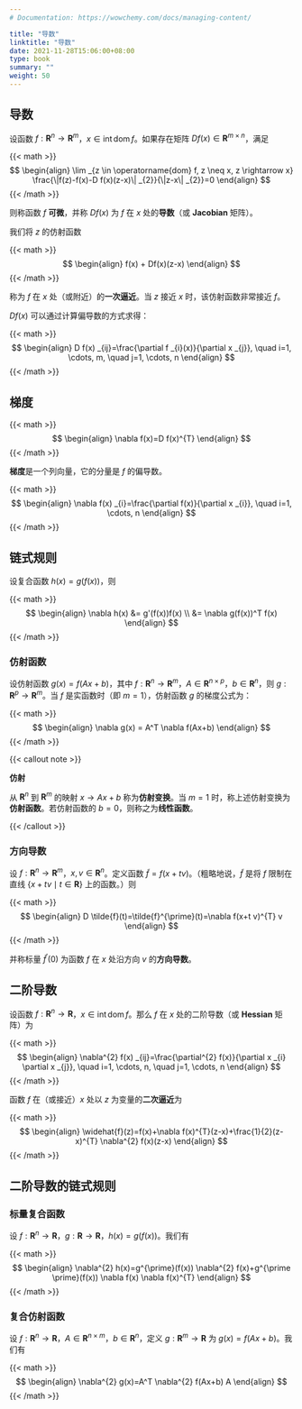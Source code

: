 ```yaml
---
# Documentation: https://wowchemy.com/docs/managing-content/

title: "导数"
linktitle: "导数"
date: 2021-11-28T15:06:00+08:00
type: book
summary: ""
weight: 50
---
```


<!--more-->

## 导数

设函数 $f: \mathbf{R}^{n} \rightarrow \mathbf{R}^{m}$，$x \in \operatorname{int} \operatorname{dom} f$。如果存在矩阵 $Df(x) \in \mathbf{R}^{m \times n}$，满足

{{< math >}}
$$
\begin{align}
\lim _{z \in \operatorname{dom} f, z \neq x, z \rightarrow x} \frac{\|f(z)-f(x)-D f(x)(z-x)\| _{2}}{\|z-x\| _{2}}=0
\end{align}
$$
{{< /math >}}

则称函数 $f$ **可微**，并称 $Df(x)$ 为 $f$ 在 $x$ 处的**导数**（或 **Jacobian** 矩阵）。

我们将 $z$ 的仿射函数

{{< math >}}
$$
\begin{align}
f(x) + Df(x)(z-x)
\end{align}
$$
{{< /math >}}

称为 $f$ 在 $x$ 处（或附近）的**一次逼近**。当 $z$ 接近 $x$ 时，该仿射函数非常接近 $f$。

$Df(x)$ 可以通过计算偏导数的方式求得：

{{< math >}}
$$
\begin{align}
D f(x) _{ij}=\frac{\partial f _{i}(x)}{\partial x _{j}}, \quad i=1, \cdots, m, \quad j=1, \cdots, n
\end{align}
$$
{{< /math >}}

## 梯度

{{< math >}}
$$
\begin{align}
\nabla f(x)=D f(x)^{T}
\end{align}
$$
{{< /math >}}

**梯度**是一个列向量，它的分量是 $f$ 的偏导数。

{{< math >}}
$$
\begin{align}
\nabla f(x) _{i}=\frac{\partial f(x)}{\partial x _{i}}, \quad i=1, \cdots, n
\end{align}
$$
{{< /math >}}

## 链式规则

设复合函数 $h(x) = g(f(x))$，则

{{< math >}}
$$
\begin{align}
\nabla h(x) &= g'(f(x))f(x) \\
&= \nabla g(f(x))^T f(x)
\end{align}
$$
{{< /math >}}

### 仿射函数

设仿射函数 $g(x) = f(Ax+b)$，其中 $f: \mathbf{R}^{n} \rightarrow \mathbf{R}^{m}$，$A \in \mathbf{R}^{n \times p}$，$b \in \mathbf{R}^{n}$，则 $g: \mathbf{R}^{p} \rightarrow \mathbf{R}^{m}$。当 $f$ 是实函数时（即 $m=1$），仿射函数 $g$ 的梯度公式为：

{{< math >}}
$$
\begin{align}
\nabla g(x) = A^T \nabla f(Ax+b)
\end{align}
$$
{{< /math >}}

{{< callout note >}}

**仿射**

从 $\mathbf{R}^{n}$ 到 $\mathbf{R}^{m}$ 的映射 $x \rightarrow Ax+b$ 称为**仿射变换**。当 $m=1$ 时，称上述仿射变换为**仿射函数**。若仿射函数的 $b=0$，则称之为**线性函数**。

{{< /callout >}}

### 方向导数

设 $f: \mathbf{R}^{n} \rightarrow \mathbf{R}^{m}$，$x, v \in \mathbf{R}^{n}$。定义函数 $\tilde{f} = f(x+tv)$。（粗略地说，$\tilde{f}$ 是将 $f$ 限制在直线 $\{x+tv \mid t \in \mathbf{R}\}$ 上的函数。）则

{{< math >}}
$$
\begin{align}
D \tilde{f}(t)=\tilde{f}^{\prime}(t)=\nabla f(x+t v)^{T} v
\end{align}
$$
{{< /math >}}

并称标量 $\tilde{f}^{\prime}(0)$ 为函数 $f$ 在 $x$ 处沿方向 $v$ 的**方向导数**。

## 二阶导数

设函数 $f: \mathbf{R}^{n} \rightarrow \mathbf{R}$，$x \in \operatorname{int} \operatorname{dom} f$。那么 $f$ 在 $x$ 处的二阶导数（或 **Hessian** 矩阵）为

{{< math >}}
$$
\begin{align}
\nabla^{2} f(x) _{ij}=\frac{\partial^{2} f(x)}{\partial x _{i} \partial x _{j}}, \quad i=1, \cdots, n, \quad j=1, \cdots, n
\end{align}
$$
{{< /math >}}

函数 $f$ 在（或接近）$x$ 处以 $z$ 为变量的**二次逼近**为

{{< math >}}
$$
\begin{align}
\widehat{f}(z)=f(x)+\nabla f(x)^{T}(z-x)+\frac{1}{2}(z-x)^{T} \nabla^{2} f(x)(z-x)
\end{align}
$$
{{< /math >}}

## 二阶导数的链式规则

### 标量复合函数

设 $f: \mathbf{R}^{n} \rightarrow \mathbf{R}$，$g: \mathbf{R} \rightarrow \mathbf{R}$，$h(x)=g(f(x))$。我们有

{{< math >}}
$$
\begin{align}
\nabla^{2} h(x)=g^{\prime}(f(x)) \nabla^{2} f(x)+g^{\prime \prime}(f(x)) \nabla f(x) \nabla f(x)^{T}
\end{align}
$$
{{< /math >}}

### 复合仿射函数

设 $f: \mathbf{R}^{n} \rightarrow \mathbf{R}$，$A \in \mathbf{R}^{n \times m}$，$b \in \mathbf{R}^{n}$，定义 $g: \mathbf{R}^{m} \rightarrow \mathbf{R}$ 为 $g(x) = f(Ax+b)$。我们有

{{< math >}}
$$
\begin{align}
\nabla^{2} g(x)=A^T \nabla^{2} f(Ax+b) A
\end{align}
$$
{{< /math >}}
